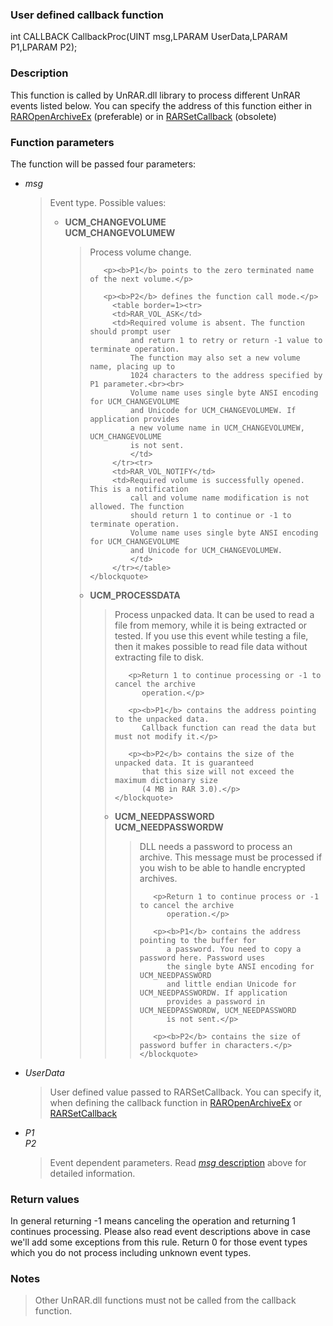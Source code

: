 <!DOCTYPE HTML PUBLIC "-//W3C//DTD HTML 4.01 Transitional//EN">
<html>

<head>
<title>UnRAR.dll Manual</title>
</head>

<body>

<h3>User defined callback function</h3>

int CALLBACK CallbackProc(UINT msg,LPARAM UserData,LPARAM P1,LPARAM P2);

<h3>Description</h3>
<p>This function is called by UnRAR.dll library to process different
UnRAR events listed below. You can specify the address of this function
either in <a href="RAROpenArchiveEx.md">RAROpenArchiveEx</a> (preferable)
or in <a href="RARSetCallback.md">RARSetCallback</a> (obsolete)</p>

<h3>Function parameters</h3>

<p>The function will be passed four parameters:</p>

<ul>
<li>
<a name="msg"></a>
<i>msg</i>
<blockquote>
  <p>Event type. Possible values:</p>

  <ul>
  <li>
  <b>UCM_CHANGEVOLUME<br>
     UCM_CHANGEVOLUMEW</b>
    <blockquote>
       <p>Process volume change.</p>
       
       <p><b>P1</b> points to the zero terminated name of the next volume.</p>

       <p><b>P2</b> defines the function call mode.</p>
         <table border=1><tr>
         <td>RAR_VOL_ASK</td>
         <td>Required volume is absent. The function should prompt user
             and return 1 to retry or return -1 value to terminate operation.
             The function may also set a new volume name, placing up to
             1024 characters to the address specified by P1 parameter.<br><br>
             Volume name uses single byte ANSI encoding for UCM_CHANGEVOLUME
             and Unicode for UCM_CHANGEVOLUMEW. If application provides
             a new volume name in UCM_CHANGEVOLUMEW, UCM_CHANGEVOLUME
             is not sent.
             </td>
         </tr><tr>
         <td>RAR_VOL_NOTIFY</td>
         <td>Required volume is successfully opened. This is a notification
             call and volume name modification is not allowed. The function
             should return 1 to continue or -1 to terminate operation.
             Volume name uses single byte ANSI encoding for UCM_CHANGEVOLUME
             and Unicode for UCM_CHANGEVOLUMEW.
             </td>
         </tr></table>
    </blockquote>

  <li>
  <b>UCM_PROCESSDATA</b>
    <blockquote>
       <p>Process unpacked data. It can be used to read a file from memory,
          while it is being extracted or tested. If you use this event
          while testing a file, then it makes possible to read file data
          without extracting file to disk.</p>

       <p>Return 1 to continue processing or -1 to cancel the archive
          operation.</p>

       <p><b>P1</b> contains the address pointing to the unpacked data.
          Callback function can read the data but must not modify it.</p>

       <p><b>P2</b> contains the size of the unpacked data. It is guaranteed
          that this size will not exceed the maximum dictionary size
          (4 MB in RAR 3.0).</p>
    </blockquote>
  <li>
  <b>UCM_NEEDPASSWORD<br>
     UCM_NEEDPASSWORDW</b>
    <blockquote>
       <p>DLL needs a password to process an archive. This message must be
          processed if you wish to be able to handle encrypted archives.</p>

       <p>Return 1 to continue process or -1 to cancel the archive
          operation.</p>

       <p><b>P1</b> contains the address pointing to the buffer for
          a password. You need to copy a password here. Password uses
          the single byte ANSI encoding for UCM_NEEDPASSWORD
          and little endian Unicode for UCM_NEEDPASSWORDW. If application
          provides a password in UCM_NEEDPASSWORDW, UCM_NEEDPASSWORD
          is not sent.</p>

       <p><b>P2</b> contains the size of password buffer in characters.</p>
    </blockquote>
  </ul>
</blockquote>

<li>
<i>UserData</i>
<blockquote>
  <p>User defined value passed to RARSetCallback. You can specify it,
  when defining the callback function in 
  <a href="RAROpenArchiveEx.md">RAROpenArchiveEx</a>
  or <a href="RARSetCallback.md">RARSetCallback</a></p>
</blockquote>


<li>
<i>P1</i><br>
<i>P2</i>
<blockquote>
  <p>Event dependent parameters. Read <a href="#msg"><i>msg</i> description</a>
  above for detailed information.<p>
</blockquote>
</ul>

<h3>Return values</h3>
<p>In general returning -1 means canceling the operation and returning
1 continues processing. Please also read event descriptions above 
in case we'll add some exceptions from this rule.
Return 0 for those event types which you do not process including
unknown event types.
</p>

<h3>Notes</h3>
<blockquote>
  Other UnRAR.dll functions must not be called from the callback function.
</blockquote>

</body>

</html>

